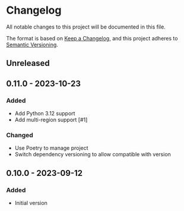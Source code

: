 # Changelog

All notable changes to this project will be documented in this file.

The format is based on [Keep a Changelog](https://keepachangelog.com/en/1.0.0/),
and this project adheres to [Semantic Versioning](https://semver.org/spec/v2.0.0.html).

## Unreleased

## 0.11.0 - 2023-10-23
### Added
- Add Python 3.12 support
- Add multi-region support [#1]

### Changed
- Use Poetry to manage project
- Switch dependency versioning to allow compatible with version

## 0.10.0 - 2023-09-12
### Added
- Initial version
